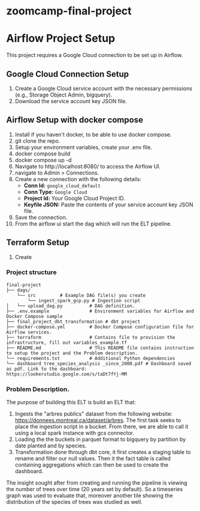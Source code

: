 # zoomcamp-final-project


# Airflow Project Setup

This project requires a Google Cloud connection to be set up in Airflow.

## Google Cloud Connection Setup

1.  Create a Google Cloud service account with the necessary permissions (e.g., Storage Object Admin, bigquery).
2.  Download the service account key JSON file.


## Airflow Setup with docker compose

1. Install if you haven't docker, to be able to use docker compose.
2. git clone the repo.
3. Setup your environment variables, create your .env file.
4. docker compose build
5. docker compose up -d
6. Navigate to http://localhost:8080/ to access the Airflow UI.
7. navigate to Admin > Connections.
8. Create a new connection with the following details:
    * **Conn Id:** `google_cloud_default`
    * **Conn Type:** `Google Cloud`
    * **Project Id:** Your Google Cloud Project ID.
    * **Keyfile JSON:** Paste the contents of your service account key JSON file.
9. Save the connection.
10. From the airflow ui start the dag which will run the ELT pipeline.

## Terraform Setup

1. Create 

### Project structure
~~~
final-project
├── dags/
    └── src         # Example DAG file(s) you create
        └── ingest_spark_gcp.py # Ingestion script
│   └── upload_dag.py          # DAG definition.
├── .env.example               # Environment variables for Airflow and Docker Compose sample
├── final_project_dbt_transformation # dbt project
├── docker-compose.yml         # Docker Compose configuration file for Airflow services.
├── terraform                  # Contains file to provision the infrastructure, fill out variables_example.tf
├── README.md                  # This README file contains instruction to setup the project and the Problem description.
└── requirements.txt           # Additional Python dependencies
└── dashboard_tree_species_analysis _since_2000.pdf # Dashboard saved as pdf. Link to the dashboard: https://lookerstudio.google.com/s/taDt7fYj-MM
~~~


### Problem Description.

The purpose of building this ELT is build an ELT that:
1. Ingests the "arbres publics" dataset from the following website: https://donnees.montreal.ca/dataset/arbres. The first task seeks to place the ingestion script in a bucket. From there, we are able to call it using a local spark instance with gcs connector.
2. Loading the the buckets in parquet format to bigquery by partition by date planted and by species.
3. Transformation done through dbt core, it first creates a staging table to rename and filter our null values. Then it the fact table is called containing aggregations which can then be used to create the dashboard. 

The insight sought after from creating and running the pipeline is viewing the number of trees over time (20 years set by default). So a timeseries graph was used to evaluate that, moreover another tile showing the distribution of the species of trees was studied as well.